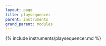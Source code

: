 ```yaml
---
layout: page
title: playsequencer
parent: instruments
grand_parent: modules
---
```


{% include instruments/playsequencer.md %}
